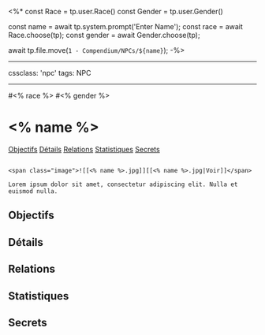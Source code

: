 <%*
const Race = tp.user.Race()
const Gender = tp.user.Gender()

const name = await tp.system.prompt('Enter Name');
const race = await Race.choose(tp);
const gender = await Gender.choose(tp);

await tp.file.move(`1 - Compendium/NPCs/${name}`);
-%>

---

cssclass: 'npc'
tags: NPC

---
<span class="npc-tags">#<% race %> #<% gender %></span>

# <% name %>
<span class="nav">[Objectifs](#Objectifs) [Détails](#Détails) [Relations](#Relations) [Statistiques](#Statistiques) [Secrets](#Secrets)</span>

```ad-desc

<span class="image">![[<% name %>.jpg]][[<% name %>.jpg|Voir]]</span>

Lorem ipsum dolor sit amet, consectetur adipiscing elit. Nulla et euismod nulla.
```

## Objectifs

## Détails

## Relations
	
## Statistiques

## Secrets